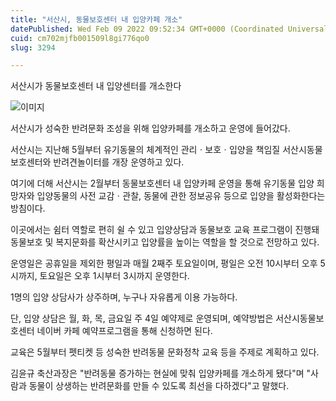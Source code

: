```yaml
---
title: "서산시, 동물보호센터 내 입양카페 개소"
datePublished: Wed Feb 09 2022 09:52:34 GMT+0000 (Coordinated Universal Time)
cuid: cm702mjfb001509l8gi776qo0
slug: 3294

---
```



서산시가 동물보호센터 내 입양센터를 개소한다

![이미지](https://cdn.hashnode.com/res/hashnode/image/upload/v1739253495638/524b7b41-009f-4624-a4f5-d07f846bf886.jpeg)

서산시가 성숙한 반려문화 조성을 위해 입양카페를 개소하고 운영에 들어갔다.

서산시는 지난해 5월부터 유기동물의 체계적인 관리ㆍ보호ㆍ입양을 책임질 서산시동물보호센터와 반려견놀이터를 개장 운영하고 있다.

여기에 더해 서산시는 2월부터 동물보호센터 내 입양카페 운영을 통해 유기동물 입양 희망자와 입양동물의 사전 교감ㆍ관찰, 동물에 관한 정보공유 등으로 입양을 활성화한다는 방침이다.

이곳에서는 쉼터 역할로 편히 쉴 수 있고 입양상담과 동물보호 교육 프로그램이 진행돼 동물보호 및 복지문화를 확산시키고 입양률을 높이는 역할을 할 것으로 전망하고 있다.

운영일은 공휴일을 제외한 평일과 매월 2째주 토요일이며, 평일은 오전 10시부터 오후 5시까지, 토요일은 오후 1시부터 3시까지 운영한다.

1명의 입양 상담사가 상주하며, 누구나 자유롭게 이용 가능하다.

단, 입양 상담은 월, 화, 목, 금요일 주 4일 예약제로 운영되며, 예약방법은 서산시동물보호센터 네이버 카페 예약프로그램을 통해 신청하면 된다.

교육은 5월부터 펫티켓 등 성숙한 반려동물 문화정착 교육 등을 주제로 계획하고 있다.

김윤규 축산과장은 "반려동물 증가하는 현실에 맞춰 입양카페를 개소하게 됐다"며 "사람과 동물이 상생하는 반려문화를 만들 수 있도록 최선을 다하겠다"고 말했다.
